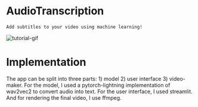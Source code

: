 # AudioTranscription


```Add subtitles to your video using machine learning!```

![tutorial-gif](./static/tutorial.gif)



# Implementation

The app can be split into three parts: 1) model 2) user interface 3) video-maker. For the model, I used a pytorch-lightning implementation of wav2vec2 to convert audio into text. For the user interface, I used streamlit. And for rendering the final video, I use ffmpeg.

